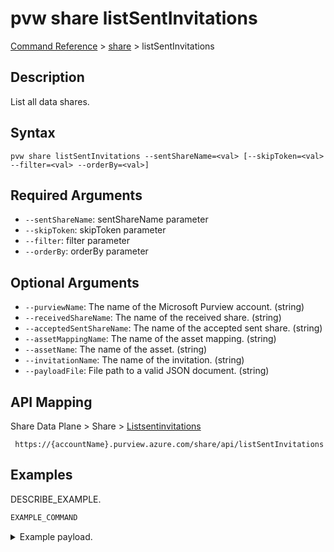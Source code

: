 # pvw share listSentInvitations
[Command Reference](../../../README.md#command-reference) > [share](./main.md) > listSentInvitations

## Description
List all data shares.

## Syntax
```
pvw share listSentInvitations --sentShareName=<val> [--skipToken=<val> --filter=<val> --orderBy=<val>]
```

## Required Arguments
- `--sentShareName`: sentShareName parameter
- `--skipToken`: skipToken parameter
- `--filter`: filter parameter
- `--orderBy`: orderBy parameter

## Optional Arguments
- `--purviewName`: The name of the Microsoft Purview account. (string)
- `--receivedShareName`: The name of the received share. (string)
- `--acceptedSentShareName`: The name of the accepted sent share. (string)
- `--assetMappingName`: The name of the asset mapping. (string)
- `--assetName`: The name of the asset. (string)
- `--invitationName`: The name of the invitation. (string)
- `--payloadFile`: File path to a valid JSON document. (string)

## API Mapping
Share Data Plane > Share > [Listsentinvitations]()
```
 https://{accountName}.purview.azure.com/share/api/listSentInvitations
```

## Examples
DESCRIBE_EXAMPLE.
```powershell
EXAMPLE_COMMAND
```
<details><summary>Example payload.</summary>
<p>

```json
PASTE_JSON_HERE
```
</p>
</details>